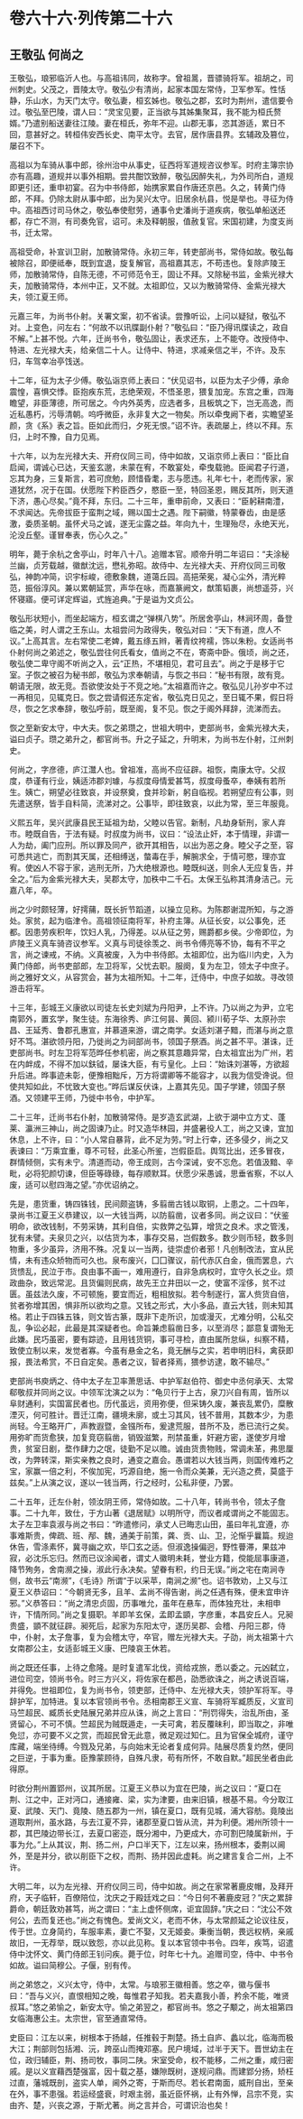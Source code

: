 # 卷六十六·列传第二十六

## 王敬弘 何尚之

王敬弘，琅邪临沂人也。与高祖讳同，故称字。曾祖暠，晋骠骑将军。祖胡之，司州刺史。父茂之，晋陵太守。敬弘少有清尚，起家本国左常侍，卫军参军。性恬静，乐山水，为天门太守。敬弘妻，桓玄姊也。敬弘之郡，玄时为荆州，遣信要令过。敬弘至巴陵，谓人曰：“灵宝见要，正当欲与其姊集聚耳，我不能为桓氏赘婿。”乃遣别船送妻往江陵。妻在桓氏，弥年不迎。山郡无事，恣其游适，累日不回，意甚好之。转桓伟安西长史、南平太守。去官，居作唐县界。玄辅政及篡位，屡召不下。

高祖以为车骑从事中郎，徐州治中从事史，征西将军道规咨议参军。时府主簿宗协亦有高趣，道规并以事外相期。尝共酣饮致醉，敬弘因醉失礼，为外司所白，道规即更引还，重申初宴。召为中书侍郎，始携家累自作唐还京邑。久之，转黄门侍郎，不拜。仍除太尉从事中郎，出为吴兴太守。旧居余杭县，悦是举也。寻征为侍中。高祖西讨司马休之，敬弘奉使慰劳，通事令史潘尚于道疾病，敬弘单船送还都，存亡不测，有司奏免官，诏可。未及释朝服，值赦复官。宋国初建，为度支尚书，迁太常。

高祖受命，补宣训卫尉，加散骑常侍。永初三年，转吏部尚书，常侍如故。敬弘每被除召，即便祗奉，既到宜退，旋复解官，高祖嘉其志，不苟违也。复除庐陵王师，加散骑常侍，自陈无德，不可师范令王，固让不拜。又除秘书监，金紫光禄大夫，加散骑常侍，本州中正，又不就。太祖即位，又以为散骑常侍、金紫光禄大夫，领江夏王师。

元嘉三年，为尚书仆射。关署文案，初不省读。尝豫听讼，上问以疑狱，敬弘不对。上变色，问左右：“何故不以讯牒副仆射？”敬弘曰：“臣乃得讯牒读之，政自不解。”上甚不悦。六年，迁尚书令，敬弘固让，表求还东，上不能夺。改授侍中、特进、左光禄大夫，给亲信二十人。让侍中、特进，求减亲信之半，不许。及东归，车驾幸冶亭饯送。

十二年，征为太子少傅。敬弘诣京师上表曰：“伏见诏书，以臣为太子少傅，承命震惶，喜惧交悸。臣抱疾东荒，志绝荣观，不悟圣恩，猥复加宠。东宫之重，四海瞻望，非臣薄德，所可居之。今内外英秀，应选者多，且板筑之下，岂无高逸，而近私愚朽，污辱清朝。呜呼微臣，永非复大之一物矣。所以牵曳阙下者，实瞻望圣颜，贪《系》表之旨。臣如此而归，夕死无恨。”诏不许。表疏屡上，终以不拜。东归，上时不豫，自力见焉。

十六年，以为左光禄大夫、开府仪同三司，侍中如故，又诣京师上表曰：“臣比自启闻，谓诚心已达，天鉴玄邈，未蒙在宥，不敢宴处，牵曳载驰。臣闻君子行道，忘其为身，三复斯言，若可庶勉，顾惜昏耄，志与愿违。礼年七十，老而传家，家道犹然，况于在国。伏愿陛下矜臣西夕，愍臣一至，特回圣恩，赐反其所，则天道下济，愚心尽矣。”竟不拜，东归。二十三年，重申前命，又表曰：“臣躬耕南澧，不求闻达。先帝拔臣于蛮荆之域，赐以国士之遇。陛下嗣徽，特蒙眷齿，由是感激，委质圣朝。虽怀犬马之诚，遂无尘露之益。年向九十，生理殆尽，永绝天光，沦没丘壑。谨冒奉表，伤心久之。”

明年，薨于余杭之舍亭山，时年八十八。追赠本官。顺帝升明二年诏曰：“夫涂秘兰幽，贞芳载越，徽猷沈远，懋礼弥昭。故侍中、左光禄大夫、开府仪同三司敬弘，神韵冲简，识宇标峻，德敷象魏，道蔼丘园。高挹荣冕，凝心尘外，清光粹范，振俗淳风。兼以累朝延赏，声华在咏，而嘉篆阙文，猷策韬裹，尚想遥芬，兴怀寝寤。便可详定辉谥，式旌追典。”于是谥为文贞公。

敬弘形状短小，而坐起端方，桓玄谓之“弹棋八势”。所居舍亭山，林涧环周，备登临之美，时人谓之王东山。太祖尝问为政得失，敬弘对曰：“天下有道，庶人不议。”上高其言。左右常使二老婢，戴五绦五辫，著青纹袴襦，饰以朱粉。女适尚书仆射何尚之弟述之，敬弘尝往何氏看女，值尚之不在，寄斋中卧。俄顷，尚之还，敬弘使二卑守阁不听尚之入，云“正热，不堪相见，君可且去”。尚之于是移于它室。子恢之被召为秘书郎，敬弘为求奉朝请，与恢之书曰：“秘书有限，故有竞。朝请无限，故无竞。吾欲使汝处于不竞之地。”太祖嘉而许之。敬弘见儿孙岁中不过一再相见，见辄克日。恢之尝请假还东定省，敬弘克日见之，至日辄不果，假日将尽，恢之乞求奉辞，敬弘呼前，既至阁，复不见。恢之于阁外拜辞，流涕而去。

恢之至新安太守，中大夫。恢之弟瓒之，世祖大明中，吏部尚书，金紫光禄大夫，谥曰贞子。瓒之弟升之，都官尚书。升之子延之，升明末，为尚书左仆射，江州刺史。

何尚之，字彦德，庐江灊人也。曾祖准，高尚不应征辟。祖恢，南康太守。父叔度，恭谨有行业，姨适沛郡刘璩，与叔度母情爱甚笃，叔度母蚤卒，奉姨有若所生。姨亡，朔望必往致哀，并设祭奠，食并珍新，躬自临视。若朔望应有公事，则先遣送祭，皆手自料简，流涕对之。公事毕，即往致哀，以此为常，至三年服竟。

义熙五年，吴兴武康县民王延祖为劫，父睦以告官。新制，凡劫身斩刑，家人弃市。睦既自告，于法有疑。时叔度为尚书，议曰：“设法止奸，本于情理，非谓一人为劫，阖门应刑。所以罪及同产，欲开其相告，以出为恶之身。睦父子之至，容可悉共逃亡，而割其天属，还相缚送，螫毒在手，解腕求全，于情可愍，理亦宜宥。使凶人不容于家，逃刑无所，乃大绝根源也。睦既纠送，则余人无应复告，并全之。”后为金紫光禄大夫，吴郡太守，加秩中二千石。太保王弘称其清身洁己。元嘉八年，卒。

尚之少时颇轻薄，好摴蒱，既长折节蹈道，以操立见称。为陈郡谢混所知，与之游处。家贫，起为临津令。高祖领征南将军，补府主簿。从征长安，以公事免，还都。因患劳疾积年，饮妇人乳，乃得差。以从征之劳，赐爵都乡侯。少帝即位，为庐陵王义真车骑咨议参军。义真与司徒徐羡之、尚书令傅亮等不协，每有不平之言，尚之谏戒，不纳。义真被废，入为中书侍郎。太祖即位，出为临川内史，入为黄门侍郎，尚书吏部郎，左卫将军，父忧去职。服阕，复为左卫，领太子中庶子。尚之雅好文义，从容赏会，甚为太祖所知。十二年，迁侍中，中庶子如故。寻改领游击将军。

十三年，彭城王义康欲以司徒左长史刘斌为丹阳尹，上不许。乃以尚之为尹，立宅南郭外，置玄学，聚生徒。东海徐秀、庐江何昙、黄回、颍川荀子华、太原孙宗昌、王延秀、鲁郡孔惠宣，并慕道来游，谓之南学。女适刘湛子黯，而湛与尚之意好不笃。湛欲领丹阳，乃徙尚之为祠部尚书，领国子祭酒。尚之甚不平。湛诛，迁吏部尚书。时左卫将军范晔任参机密，尚之察其意趣异常，白太祖宜出为广州，若在内衅成，不得不加以鈇钺，屡诛大臣，有亏皇化。上曰：“始诛刘湛等，方欲超升后进。晔事迹未彰，便豫相黜斥，万方将谓卿等不能容才，以我为信受谗说。但使共知如此，不忧致大变也。”晔后谋反伏诛，上嘉其先见。国子学建，领国子祭酒。又领建平王师，乃徙中书令，中护军。

二十三年，迁尚书右仆射，加散骑常侍。是岁造玄武湖，上欲于湖中立方丈、蓬莱、瀛洲三神山，尚之固谏乃止。时又造华林园，并盛暑役人工，尚之又谏，宜加休息，上不许，曰：“小人常自暴背，此不足为劳。”时上行幸，还多侵夕，尚之又表谏曰：“万乘宜重，尊不可轻，此圣心所鉴，岂假臣启。舆驾比出，还多冒夜，群情倾侧，实有未宁。清道而动，帝王成则，古今深诫，安不忘危。若值汲黯、辛毗，必将犯颜切谏，但臣等碌碌，每存顺默耳。伏愿少采愚诚，思垂省察，不以人废，适可以慰四海之望。”亦优诏纳之。

先是，患货重，铸四铢钱，民间颇盗铸，多翦凿古钱以取铜，上患之。二十四年，录尚书江夏王义恭建议，以一大钱当两，以防翦凿，议者多同。尚之议曰：“伏鉴明命，欲改钱制，不劳采铸，其利自倍，实救弊之弘算，增货之良术。求之管浅，犹有未譬。夫泉贝之兴，以估货为本，事存交易，岂假数多。数少则币轻，数多则物重，多少虽异，济用不殊。况复以一当两，徒崇虚价者邪！凡创制改法，宜从民情，未有违众矫物而可久也。泉布废兴，囗囗骤议，前代赤仄白金，俄而罢息，六货愦乱，民泣于市。良由事不画一，难用遵行，自非急病权时，宜守久长之业。烦政曲杂，致远常泥。且货偏则民病，故先王立井田以一之，使富不淫侈，贫不过匮。虽兹法久废，不可顿施，要宜而近，粗相放拟。若今制遂行，富人赀货自倍，贫者弥增其困，惧非所以欲均之意。又钱之形式，大小多品，直云大钱，则未知其格。若止于四铢五铢，则文皆古篆，既非下走所识，加或漫灭，尤难分明，公私交乱，争讼必起，此最是其深疑者也。命旨兼虑翦凿日多，以至消尽；鄙意复谓殆无此嫌。民巧虽密，要有踪迹，且用钱货铜，事可寻检，直由属所怠纵，纠察不精，致使立制以来，发觉者寡。今虽有悬金之名，竟无酬与之实，若申明旧科，禽获即报，畏法希赏，不日自定矣。愚者之议，智者择焉，猥参访逮，敢不输尽。”

吏部尚书庾炳之、侍中太子左卫率萧思话、中护军赵伯符、御史中丞何承天、太常郗敬叔并同尚之议。中领军沈演之以为：“龟贝行于上古，泉刀兴自有周，皆所以阜财通利，实国富民者也。历代虽远，资用弥便，但采铸久废，兼丧乱累仍，糜散湮灭，何可胜计。晋迁江南，疆境未廓，或土习其风，钱不普用，其数本少，为患尚轻。今王略开广，声教遐暨，金镪所布，爰逮荒服，昔所不及，悉已流行之矣。用弥旷而货愈狭，加复竞窃翦凿，销毁滋繁，刑禁虽重，奸避方密，遂使岁月增贵，贫室日剧，堥作肆力之氓，徒勤不足以赡。诚由货贵物贱，常调未革，弗思厘改，为弊转深，斯实亲教之良时，通变之嘉会。愚谓若以大钱当两，则国传难朽之宝，家赢一倍之利，不俟加宪，巧源自绝，施一令而众美兼，无兴造之费，莫盛于兹矣。”上从演之议，遂以一钱当两，行之经时，公私非便，乃罢。

二十五年，迁左仆射，领汝阴王师，常侍如故。二十八年，转尚书令，领太子詹事。二十九年，致仕，于方山著《退居赋》以明所守，而议者咸谓尚之不能固志。太子左卫率袁淑与尚之书曰：“昨遣修问，承丈人已晦志山田，虽曰年礼宜遵，亦事难斯贵，俾疏、班、邴、魏，通美于前策，龚、贡、山、卫，沦惭乎曩篇。规迨休告，雪涤素怀，冀寻幽之欢，毕囗玄之适。但淑逸操偏迥，野性瞢滞，果兹冲寂，必沈乐忘归。然而已议涂闻者，谓丈人徽明未耗，誉业方籍，傥能屈事康道，降节殉务，舍南濒之操，淑此行永决矣。望眷有积，约日无误。”尚之宅在南涧寺侧，故书云“南濒”，《毛诗》所谓“于以采苹，南涧之濒”也。诏书敦劝，上又与江夏王义恭诏曰：“今朝贤无多，且羊、孟尚不得告谢，尚之任遇有殊，便未宜申许邪。”义恭答曰：“尚之清忠贞固，历事唯允，虽年在悬车，而体独充壮，未相申许，下情所同。”尚之复摄职。羊即羊玄保，孟即孟顗，字彦重，本昌安丘人。兄昶贵盛，顗不就征辟。昶死后，起家为东阳太守，遂历吴郡、会稽、丹阳三郡，侍中，仆射，太子詹事，复为会稽太守，卒官，赠左光禄大夫。子劭，尚太祖第十六女南郡公主，女适彭城王义康、巴陵哀王休若。

尚之既还任事，上待之愈隆。是时复遣军北伐，资给戎旅，悉以委之。元凶弑立，进位司空，领尚书令。时三方兴义，将佐家在都邑，劭悉欲诛之，尚之诱说百端，并得免。世祖即位，复为尚书令，领吏部，迁侍中、左光禄大夫，领护军将军。寻辞护军，加特进。复以本官领尚书令。丞相南郡王义宣、车骑将军臧质反，义宣司马竺超民、臧质长史陆展兄弟并应从诛，尚之上言曰：“刑罚得失，治乱所由，圣贤留心，不可不慎。竺超民为贼既遁走，一夫可禽，若反覆昧利，即当取之，非唯免愆，亦可要不义之赏，而超民曾无此意，微足观过知仁。且为官保全城府，谨守库藏，端坐待缚。今戮及兄弟，与向始末无论者复成何异。陆展尽质复灼然，便同之巨逆，于事为重。臣豫蒙顾待，自殊凡隶，苟有所怀，不敢自默。”超民坐者由此得原。

时欲分荆州置郢州，议其所居。江夏王义恭以为宜在巴陵，尚之议曰：“夏口在荆、江之中，正对沔口，通接雍、梁，实为津要，由来旧镇，根基不易。今分取江夏、武陵、天门、竟陵、随五郡为一州，镇在夏口，既有见城，浦大容舫。竟陵出道取荆州，虽水路，与去江夏不异，诸郡至夏口皆从流，并为利便。湘州所领十一郡，其巴陵边带长江，去夏口密迩，既分湘中，乃更成大，亦可割巴陵属新州，于事为允。”上从其议，荆、扬二州，户口半天下，江左以来，扬州根本，委荆以阃外，至是并分，欲以削臣下之权，而荆、扬并因此虚耗。尚之建言复合二州，上不许。

大明二年，以为左光禄、开府仪同三司，侍中如故。尚之在家常著鹿皮帽，及拜开府，天子临轩，百僚陪位，沈庆之于殿廷戏之曰：“今日何不著鹿皮冠？”庆之累辞爵命，朝廷敦劝甚笃，尚之谓曰：“主上虚怀侧席，讵宜固辞。”庆之曰：“沈公不效何公，去而复还也。”尚之有愧色。爱尚文义，老而不休，与太常颜延之论议往反，传于世。立身简约，车服率素，妻亡不娶，又无姬妾。秉衡当朝，畏远权柄，亲戚故旧，一无荐举，既以致怨，亦以此见称。复以本官领中书令。四年，疾笃，诏遣侍中沈怀文、黄门侍郎王钊问疾。薨于位，时年七十九。追赠司空，侍中、中书令如故。谥曰简穆公。子偃，别有传。

尚之弟悠之，义兴太守，侍中，太常。与琅邪王徽相善。悠之卒，徽与偃书曰：“吾与义兴，直恨相知之晚，每惟君子知我。若夫嘉我小善，矜余不能，唯贤叔耳。”悠之弟愉之，新安太守。愉之弟翌之，都官尚书。悠之子颙之，尚太祖第四女临海惠公主。太宗世，官至通直常侍。

史臣曰：江左以来，树根本于扬越，任推毂于荆楚。扬土自庐、蠡以北，临海而极大江；荆部则包括湘、沅，跨巫山而掩邓塞。民户境域，过半于天下。晋世幼主在位，政归辅臣，荆、扬司牧，事同二陕。宋室受命，权不能移，二州之重，咸归密戚。是以义宣藉西楚强富，因十载之基，嫌隙既树，遂规问鼎。而建郢分扬，矫枉过直，藩城既剖，盗实人单，阃外之寄，于斯而尽。若长君南面，威刑自出，至亲在外，事不患强。若运经盛衰，时艰主弱，虽近臣怀祸，止有外惮，吕宗不竞，实由齐、楚，兴丧之源，于斯尤著。尚之言并合，可谓识治也矣！
